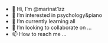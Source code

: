 - 👋 Hi, I’m @marinat1zz
- 👀 I’m interested in psychology&piano
- 🌱 I’m currently learning all 
- 💞️ I’m looking to collaborate on ...
- 📫 How to reach me ...

<!---
marinat1zz/marinat1zz is a ✨ special ✨ repository because its `README.md` (this file) appears on your GitHub profile.
You can click the Preview link to take a look at your changes.
--->
